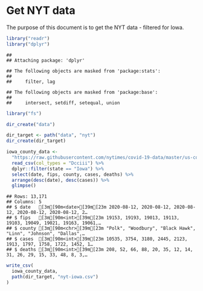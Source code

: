 Get NYT data
================

The purpose of this document is to get the NYT data - filtered for Iowa.

``` r
library("readr")
library("dplyr")
```

    ## 
    ## Attaching package: 'dplyr'

    ## The following objects are masked from 'package:stats':
    ## 
    ##     filter, lag

    ## The following objects are masked from 'package:base':
    ## 
    ##     intersect, setdiff, setequal, union

``` r
library("fs")
```

``` r
dir_create("data")

dir_target <- path("data", "nyt")
dir_create(dir_target)
```

``` r
iowa_county_data <- 
  "https://raw.githubusercontent.com/nytimes/covid-19-data/master/us-counties.csv" %>%
  read_csv(col_types = "Dcciii") %>%
  dplyr::filter(state == "Iowa") %>%
  select(date, fips, county, cases, deaths) %>%
  arrange(desc(date), desc(cases)) %>%
  glimpse()
```

    ## Rows: 13,171
    ## Columns: 5
    ## $ date   [3m[90m<date>[39m[23m 2020-08-12, 2020-08-12, 2020-08-12, 2020-08-12, 2020-08-12, 2…
    ## $ fips   [3m[90m<int>[39m[23m 19153, 19193, 19013, 19113, 19103, 19049, 19021, 19163, 19061,…
    ## $ county [3m[90m<chr>[39m[23m "Polk", "Woodbury", "Black Hawk", "Linn", "Johnson", "Dallas",…
    ## $ cases  [3m[90m<int>[39m[23m 10535, 3754, 3180, 2445, 2123, 1913, 1797, 1758, 1722, 1452, 1…
    ## $ deaths [3m[90m<int>[39m[23m 208, 52, 66, 88, 20, 35, 12, 14, 31, 26, 29, 15, 33, 48, 8, 3,…

``` r
write_csv(
  iowa_county_data,
  path(dir_target, "nyt-iowa.csv")
)
```
